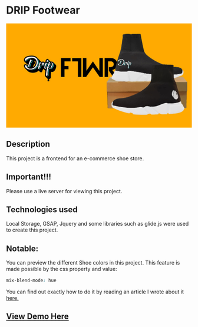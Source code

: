 # DRIP Footwear
![Banner](./img/home.jpg )

## Description
This project is a frontend for an e-commerce shoe store.

## Important!!!
Please use a live server for viewing this project.

## Technologies used
Local Storage, GSAP, Jquery and some libraries such as glide.js were used to create this project.

## Notable:
You can preview the different Shoe colors in this project. This feature is made possible by the css property and value:
```css
mix-blend-mode: hue
```
You can find out exactly how to do it by reading an article I wrote about it [here.](https://medium.com/@douglasmasho/changing-image-colors-in-css-24d9f31491cb)

## [View Demo Here](https://dripfootwear.netlify.app/)





